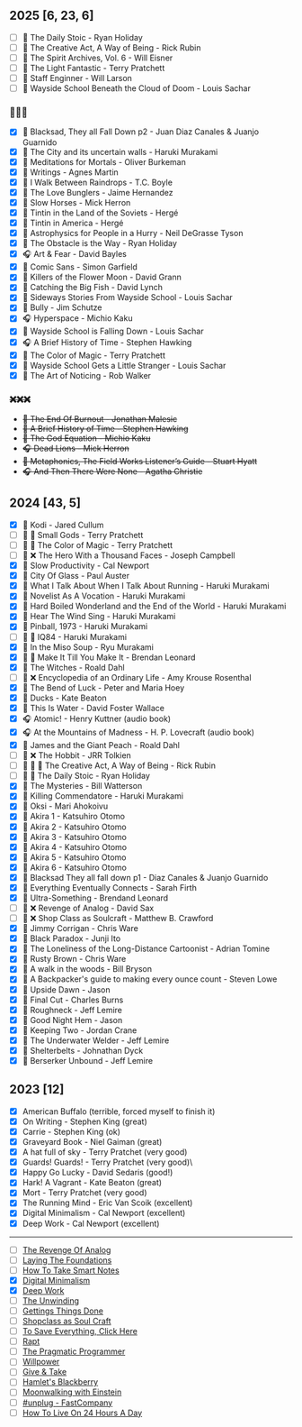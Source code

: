 ## 2025 [6, 23, 6]
- [ ] 📆 The Daily Stoic - Ryan Holiday
- [ ] 📆 The Creative Act, A Way of Being - Rick Rubin
- [ ] 💬 The Spirit Archives, Vol. 6 - Will Eisner
- [ ] 📗 The Light Fantastic - Terry Pratchett
- [ ] 📗 Staff Enginner - Will Larson
- [ ] 📗 Wayside School Beneath the Cloud of Doom - Louis Sachar
      
### 🏁🏁🏁
- [x] 💬 Blacksad, They all Fall Down p2 - Juan Diaz Canales & Juanjo Guarnido
- [x] 📗 The City and its uncertain walls - Haruki Murakami
- [x] 📆 Meditations for Mortals - Oliver Burkeman
- [x] 📗 Writings - Agnes Martin
- [x] 📗 I Walk Between Raindrops - T.C. Boyle
- [x] 💬 The Love Bunglers - Jaime Hernandez
- [x] 📗 Slow Horses - Mick Herron
- [x] 💬 Tintin in the Land of the Soviets - Hergé
- [x] 💬 Tintin in America - Hergé
- [x] 📗 Astrophysics for People in a Hurry - Neil DeGrasse Tyson
- [x] 📗 The Obstacle is the Way - Ryan Holiday
- [x] 🎧 Art & Fear - David Bayles
- [x] 📗 Comic Sans - Simon Garfield
- [x] 📗 Killers of the Flower Moon - David Grann
- [x] 📗 Catching the Big Fish - David Lynch
- [x] 📗 Sideways Stories From Wayside School - Louis Sachar
- [x] 📗 Bully - Jim Schutze
- [x] 🎧 Hyperspace - Michio Kaku
- [x] 📗 Wayside School is Falling Down - Louis Sachar
- [x] 🎧 A Brief History of Time - Stephen Hawking
- [x] 📗 The Color of Magic - Terry Pratchett
- [x] 📗 Wayside School Gets a Little Stranger - Louis Sachar
- [x] 📗 The Art of Noticing - Rob Walker

### ~~❌❌❌~~
- ~~📗 The End Of Burnout - Jonathan Malesic~~
- ~~📗 A Brief History of Time - Stephen Hawking~~
- ~~📗 The God Equation - Michio Kaku~~
- ~~🎧 Dead Lions - Mick Herron~~
- ~~📗 Metaphonics, The Field Works Listener’s Guide - Stuart Hyatt~~
- ~~🎧 And Then There Were None - Agatha Christie~~

## 2024 [43, 5]
- [x] 💬 Kodi - Jared Cullum
- [ ] 📗 🔖 Small Gods - Terry Pratchett 
- [ ] 📗 🔖 The Color of Magic - Terry Pratchett
- [ ] 📗 ❌ The Hero With a Thousand Faces - Joseph Campbell
- [x] 📗 Slow Productivity - Cal Newport
- [x] 💬 City Of Glass - Paul Auster
- [x] 👻 What I Talk About When I Talk About Running - Haruki Murakami
- [x] 📗 Novelist As A Vocation - Haruki Murakami
- [x] 📗 Hard Boiled Wonderland and the End of the World - Haruki Murakami
- [x] 📗 Hear The Wind Sing - Haruki Murakami
- [x] 📗 Pinball, 1973 - Haruki Murakami
- [ ] 📗 🔖 IQ84 - Haruki Murakami
- [x] 📗 In the Miso Soup - Ryu Murakami
- [x] 📗 👻 Make It Till You Make It - Brendan Leonard
- [x] 📗 The Witches - Roald Dahl
- [ ] 📗 ❌ Encyclopedia of an Ordinary Life - Amy Krouse Rosenthal
- [x] 💬 The Bend of Luck - Peter and Maria Hoey
- [x] 💬 Ducks - Kate Beaton
- [x] 📗 This Is Water - David Foster Wallace
- [x] 🎧 Atomic! - Henry Kuttner (audio book)
- [x] 🎧 At the Mountains of Madness - H. P. Lovecraft (audio book)
- [x] 📗 James and the Giant Peach - Roald Dahl
- [ ] 📗 ❌ The Hobbit - JRR Tolkien
- [ ] 📗 📆 👻 The Creative Act, A Way of Being - Rick Rubin
- [ ] 📗 📆 The Daily Stoic - Ryan Holiday
- [x] 💬 The Mysteries - Bill Watterson
- [x] 📗 Killing Commendatore - Haruki Murakami
- [x] 💬 Oksi - Mari Ahokoivu
- [x] 💬 Akira 1 - Katsuhiro Otomo
- [x] 💬 Akira 2 - Katsuhiro Otomo
- [x] 💬 Akira 3 - Katsuhiro Otomo
- [x] 💬 Akira 4 - Katsuhiro Otomo
- [x] 💬 Akira 5 - Katsuhiro Otomo
- [x] 💬 Akira 6 - Katsuhiro Otomo
- [x] 💬 Blacksad They all fall down p1 - Diaz Canales & Juanjo Guarnido
- [x] 💬 Everything Eventually Connects - Sarah Firth
- [x] 📗 Ultra-Something - Brendand Leonard
- [ ] 📗 ❌ Revenge of Analog - David Sax
- [ ] 📗 ❌ Shop Class as Soulcraft - Matthew B. Crawford
- [x] 💬 Jimmy Corrigan - Chris Ware
- [x] 💬 Black Paradox - Junji Ito
- [x] 💬 The Loneliness of the Long-Distance Cartoonist - Adrian Tomine
- [x] 💬 Rusty Brown - Chris Ware
- [x] 📗 A walk in the woods - Bill Bryson
- [x] 📗 A Backpacker's guide to making every ounce count - Steven Lowe
- [x] 💬 Upside Dawn - Jason
- [x] 💬 Final Cut - Charles Burns
- [x] 💬 Roughneck - Jeff Lemire
- [x] 💬 Good Night Hem - Jason
- [x] 💬 Keeping Two - Jordan Crane
- [x] 💬 The Underwater Welder - Jeff Lemire
- [x] 💬 Shelterbelts - Johnathan Dyck
- [x] 💬 Berserker Unbound - Jeff Lemire

## 2023 [12]
- [x] American Buffalo (terrible, forced myself to finish it)
- [x] On Writing - Stephen King (great)
- [x] Carrie - Stephen King (ok)
- [x] Graveyard Book - Niel Gaiman (great)
- [x] A hat full of sky - Terry Pratchet (very good)
- [x] Guards! Guards! - Terry Pratchet (very good)\
- [x] Happy Go Lucky - David Sedaris (good!)
- [x] Hark! A Vagrant - Kate Beaton (great)
- [x] Mort - Terry Pratchet (very good)
- [x] The Running Mind - Eric Van Scoik (excellent)
- [x] Digital Minimalism - Cal Newport (excellent)
- [x] Deep Work - Cal Newport (excellent)

-----

- [ ] [The Revenge Of Analog](https://www.amazon.com/Revenge-Analog-Real-Things-Matter/dp/1610395719)
- [ ] [Laying The Foundations](https://www.amazon.com/Laying-Foundations-Websites-Products-Systematically/dp/B086PPCNCW)
- [ ] [How To Take Smart Notes](https://www.amazon.com/How-Take-Smart-Notes-Nonfiction/dp/1542866502)
- [x] [Digital Minimalism](https://www.amazon.com/Digital-Minimalism-Cal-Newport-audiobook/dp/B07LGDY5PC)
- [x] [Deep Work](https://www.amazon.com/Deep-Work-Cal-Newport-audiobook/dp/B0189PVAWY)
- [ ] [The Unwinding](https://www.amazon.com/Unwinding-Inner-History-New-America/dp/0374534608)
- [ ] [Gettings Things Done](https://www.amazon.com/Getting-Things-Done-Stress-Free-Productivity/dp/0142000280)
- [ ] [Shopclass as Soul Craft](https://www.amazon.com/Shop-Class-Soulcraft-Inquiry-Value/dp/0143117467)
- [ ] [To Save Everything, Click Here](https://www.amazon.com/Save-Everything-Click-Here-Technological/dp/1610393708)
- [ ] [Rapt](https://www.amazon.com/Rapt-Attention-Focused-Winifred-Gallagher/dp/0143116908)
- [ ] [The Pragmatic Programmer](https://www.amazon.com/Pragmatic-Programmer-journey-mastery-Anniversary/dp/0135957052)
- [ ] [Willpower](https://www.amazon.com/Willpower-Rediscovering-Greatest-Human-Strength/dp/0143122231/)
- [ ] [Give & Take](https://www.amazon.com/Give-Take-Helping-Others-Success/dp/0143124986)
- [ ] [Hamlet's Blackberry](https://www.amazon.com/Hamlets-BlackBerry-Building-Good-Digital/dp/0061687170)
- [ ] [Moonwalking with Einstein](https://www.amazon.com/Moonwalking-Einstein-Science-Remembering-Everything/dp/0143120530)
- [ ] [#unplug - FastCompany](https://www.fastcompany.com/3012521/baratunde-thurston-leaves-the-internet)
- [ ] [How To Live On 24 Hours A Day](https://www.amazon.com/How-Live-Hours-Day-philosophical/dp/B09W6W6Y76)
